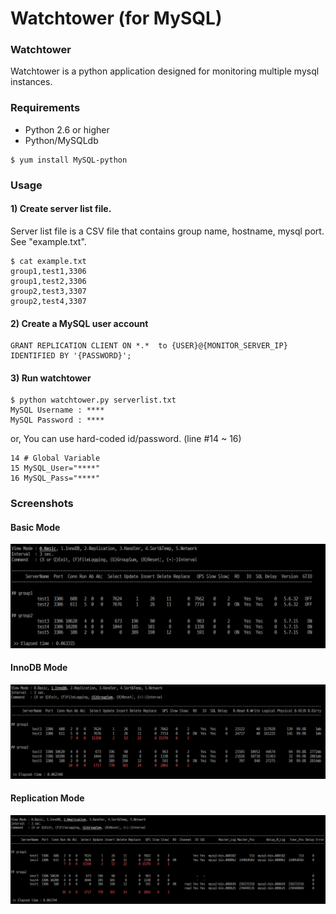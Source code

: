 Watchtower (for MySQL)
======================

### Watchtower
Watchtower is a python application designed for monitoring multiple mysql instances. 

### Requirements
- Python 2.6 or higher
- Python/MySQLdb
```
$ yum install MySQL-python
```

### Usage
#### 1) Create server list file.
Server list file is a CSV file that contains group name, hostname, mysql port. See "example.txt".
```
$ cat example.txt
group1,test1,3306
group1,test2,3306
group2,test3,3307
group2,test4,3307
```
#### 2) Create a MySQL user account 
````
GRANT REPLICATION CLIENT ON *.*  to {USER}@{MONITOR_SERVER_IP} IDENTIFIED BY '{PASSWORD}';
````
#### 3) Run watchtower
````
$ python watchtower.py serverlist.txt
MySQL Username : ****
MySQL Password : ****
````

or, You can use hard-coded id/password. (line #14 ~ 16)
````
14 # Global Variable
15 MySQL_User="****"
16 MySQL_Pass="****"
````

### Screenshots
#### Basic Mode
![Mode_Basic](res/screenshot0.png "Basic Mode")
#### InnoDB Mode
![Mode_InnoDB](res/screenshot1.png "InnoDB Mode")
#### Replication Mode
![Mode_Replication](res/screenshot2.png "Replication Mode")
